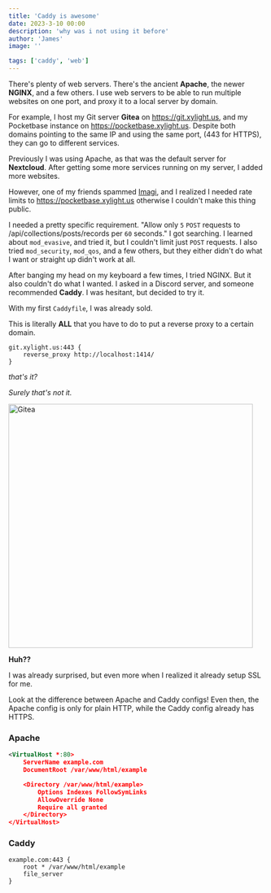 ```yaml
---
title: 'Caddy is awesome'
date: 2023-3-10 00:00
description: 'why was i not using it before'
author: 'James'
image: ''

tags: ['caddy', 'web']
---
```


There's plenty of web servers. There's the ancient **Apache**, the newer **NGINX**, and a few others. I use web servers to be able to run multiple websites on one port, and proxy it to a local server by domain.

For example, I host my Git server **Gitea** on https://git.xylight.us, and my Pocketbase instance on https://pocketbase.xylight.us. Despite both domains pointing to the same IP and using the same port, (443 for HTTPS), they can go to different services.

Previously I was using Apache, as that was the default server for **Nextcloud**. After getting some more services running on my server, I added more websites.

However, one of my friends spammed [Imagi](https://imagi.xylight.us), and I realized I needed rate limits to https://pocketbase.xylight.us otherwise I couldn't make this thing public.

I needed a pretty specific requirement. "Allow only `5` `POST` requests to /api/collections/posts/records per `60` seconds." I got searching. I learned about `mod_evasive`, and tried it, but I couldn't limit just `POST` requests. I also tried `mod_security`, `mod_qos`, and a few others, but they either didn't do what I want or straight up didn't work at all.

After banging my head on my keyboard a few times, I tried NGINX. But it also couldn't do what I wanted. I asked in a Discord server, and someone recommended **Caddy**. I was hesitant, but decided to try it.

With my first `Caddyfile`, I was already sold.

This is literally **ALL** that you have to do to put a reverse proxy to a certain domain.

```nginx
git.xylight.us:443 {
    reverse_proxy http://localhost:1414/
}
```

_that's it?_

_Surely that's not it._

<img class="mx-auto" src="/content/caddy/git.png" alt="Gitea" width="480">

**Huh??**

I was already surprised, but even more when I realized it already setup SSL for me.

Look at the difference between Apache and Caddy configs! Even then, the Apache config is only for plain HTTP, while the Caddy config already has HTTPS.

### Apache

```xml
<VirtualHost *:80>
    ServerName example.com
    DocumentRoot /var/www/html/example

    <Directory /var/www/html/example>
        Options Indexes FollowSymLinks
        AllowOverride None
        Require all granted
    </Directory>
</VirtualHost>
```

### Caddy

```nginx
example.com:443 {
    root * /var/www/html/example
    file_server
}
```
